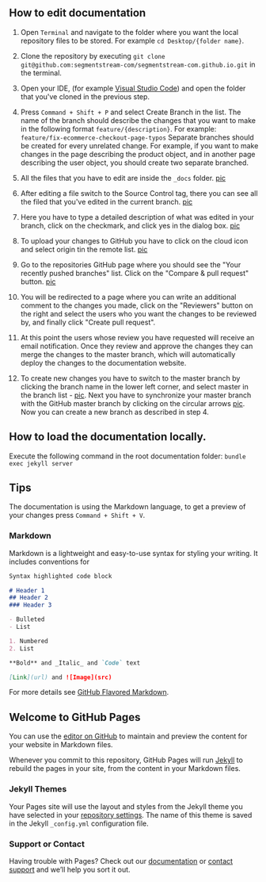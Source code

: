 
## How to edit documentation

1. Open `Terminal` and navigate to the folder where you want the local repository files to be stored. For example `cd Desktop/{folder name}`.

2. Clone the repository by executing `git clone git@github.com:segmentstream-com/segmentstream-com.github.io.git` in the terminal.

3. Open your IDE, (for example [Visual Studio Code](https://code.visualstudio.com/)) and open the folder that you've cloned in the previous step.

4. Press `Command + Shift + P` and select Create Branch in the list.
The name of the branch should describe the changes that you want to make in the following format `feature/{description}`. For example: `feature/fix-ecommerce-checkout-page-typos`
Separate branches should be created for every unrelated change.
For example, if you want to make changes in the page describing the product object, and in another page describing the user object, you should create two separate branched.

5. All the files that you have to edit are inside the `_docs` folder. [pic](http://take.ms/BvXcF)

6. After editing a file switch to the Source Control tag, there you can see all the filed that you've edited in the current branch. [pic](http://take.ms/PAkrD)

7. Here you have to type a detailed description of what was edited in your branch, click on the checkmark, and click yes in the dialog box. [pic](http://take.ms/IpS7EB)

8. To upload your changes to GitHub you have to click on the cloud icon and select origin tin the remote list. [pic](http://take.ms/CrIGU)

9. Go to the repositories GitHub page where you should see the "Your recently pushed branches" list. Click on the "Compare & pull request" button. [pic](http://take.ms/eUpUX)

10. You will be redirected to a page where you can write an additional comment to the changes you made, click on the "Reviewers" button on the right and select the users who you want the changes to be reviewed by, and finally click "Create pull request".

11. At this point the users whose review you have requested will receive an email notification. Once they review and approve the changes they can merge the changes to the master branch, which will automatically deploy the changes to the documentation website.

12. To create new changes you have to switch to the master branch by clicking the branch name in the lower left corner, and select master in the branch list - [pic](http://take.ms/KYIsa). Next you have to synchronize your master branch with the GitHub master branch by clicking on the circular arrows [pic](http://take.ms/1URHX). Now you can create a new branch as described in step 4.

## How to load the documentation locally.

Execute the following command in the root documentation folder:
`bundle exec jekyll server`

## Tips

The documentation is using the Markdown language, to get a preview of your changes press `Command + Shift + V`.

### Markdown

Markdown is a lightweight and easy-to-use syntax for styling your writing. It includes conventions for

```markdown
Syntax highlighted code block

# Header 1
## Header 2
### Header 3

- Bulleted
- List

1. Numbered
2. List

**Bold** and _Italic_ and `Code` text

[Link](url) and ![Image](src)
```

For more details see [GitHub Flavored Markdown](https://guides.github.com/features/mastering-markdown/).

## Welcome to GitHub Pages

You can use the [editor on GitHub](https://github.com/segmentstream-com/segmentstream-com.github.io/edit/master/README.md) to maintain and preview the content for your website in Markdown files.

Whenever you commit to this repository, GitHub Pages will run [Jekyll](https://jekyllrb.com/) to rebuild the pages in your site, from the content in your Markdown files.

### Jekyll Themes

Your Pages site will use the layout and styles from the Jekyll theme you have selected in your [repository settings](https://github.com/segmentstream-com/segmentstream-com.github.io/settings). The name of this theme is saved in the Jekyll `_config.yml` configuration file.

### Support or Contact

Having trouble with Pages? Check out our [documentation](https://help.github.com/categories/github-pages-basics/) or [contact support](https://github.com/contact) and we’ll help you sort it out.
